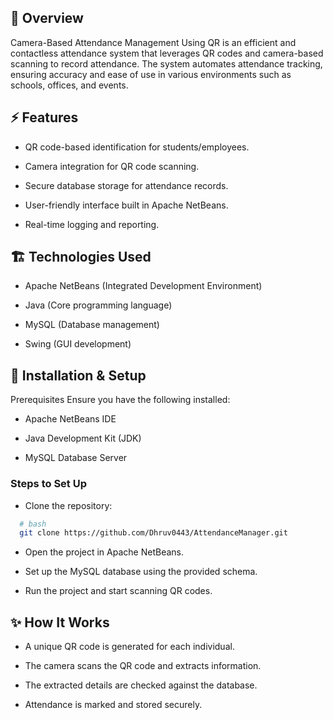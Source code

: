 ## 📌 Overview

Camera-Based Attendance Management Using QR is an efficient and contactless attendance system that leverages QR codes and camera-based scanning to record attendance. The system automates attendance tracking, ensuring accuracy and ease of use in various environments such as schools, offices, and events.

## ⚡ Features

- QR code-based identification for students/employees.

- Camera integration for QR code scanning.

- Secure database storage for attendance records.

- User-friendly interface built in Apache NetBeans.

- Real-time logging and reporting.

## 🏗 Technologies Used

- Apache NetBeans (Integrated Development Environment)

- Java (Core programming language)

- MySQL (Database management)

- Swing (GUI development)

## 🚀 Installation & Setup

  Prerequisites
  Ensure you have the following installed:
  
  - Apache NetBeans IDE
  
  - Java Development Kit (JDK)
  
  - MySQL Database Server


### Steps to Set Up
- Clone the repository:
``` sh
  # bash
  git clone https://github.com/Dhruv0443/AttendanceManager.git
```

- Open the project in Apache NetBeans.

- Set up the MySQL database using the provided schema.

- Run the project and start scanning QR codes.


## ✨ How It Works

- A unique QR code is generated for each individual.

- The camera scans the QR code and extracts information.

- The extracted details are checked against the database.

- Attendance is marked and stored securely.
